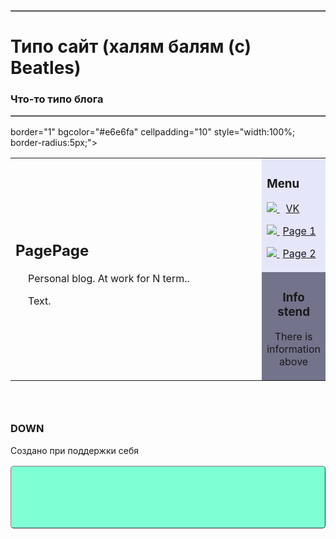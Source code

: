 <html lang="ru">
<head>
<meta charset="utf-8" />
<title>SUITE</title>
</head>
<body>
  
<!--Создаём таблицу контейнер, которой задаём следующее
оформление:
border="1" - рамка вокруг контейнера. Увеличив число, можно увеличить толщину рамки.
align="center" - размещаем контейнер по центру экрана.
rules="rows" - убираем двойную рамку.
style="width:60%;" - добавляем стилевое свойства, делающее
контейнер и весь сайт "резиновым"-->
  
<table
border="1"
width="100%"
rules="rows">
<tr>
  <tr>
  
<!--TEXT-->
<!--В ячейке строки создаём ещё одну таблицу для шапки сайта.
Оформление:
border="1" - двойная рамка толщиной в 1px
background="images/168.png" - картинка в шапке сайта, если требуется.
Адрес картинки вы должны вставить свой.
bgcolor="#7FFFD4" - фоновый цвет в шапке, если нет картинки.
cellpadding="10" - отступ содержимого от рамки не менее 10px.
style="width:100%; border-radius:5px;" - добавляем "резиновость"
и закругляем уголки рамки-->
  
<table
width="100%"
border="1"
background="https://"
bgcolor="#7FFFD4"
cellpadding="10"
style="width:100%; border-radius:5px;">
<!--Создаём строку таблицы-->
<tr>

<!--Создаём столбец таблицы-->
<!--Содержание ячейки столбца-->
<h1>Типо сайт (халям балям (с) Beatles)</h1>
<h3>Что-то типо блога</h3>
<!--Закрываем таблицу-->

</tr>
  
 <!--</table>-->

<!--ОСНОВНОЙ КОНТЕНТ-->

<!--В этой же ячейке контейнера создаём ещё одну таблицу
для основного контента.
Оформление как и в предыдущей таблице-->

<table
<img src="https://downloader.disk.yandex.ru/preview/e77d71a7cb162d70cf1c15b2e3c09867eba7ba6a780b155b86f4c5af7ccc85cd/624b4d23/qQt9kwTi4TAieViWHa7wuCEuIsOoLsYu-psk8ZTZ54SCTk2VDNJFHocZrYDKikM5sSFsZbJn1FrsZKlzlsKd8A%3D%3D?uid=0&filename=photo.jpg&disposition=inline&hash=&limit=0&content_type=image%2Fjpeg&owner_uid=0&tknv=v2&size=2048x2048" width="400" height="400" alt="Автор сайта">
border="1"
bgcolor="#e6e6fa"
cellpadding="10"
style="width:100%; border-radius:5px;">
<!--Создаём строку-->
<tr>
  
<!--Создаём ячейку
Оформление:
rowspan="2" - объединяем две ячейки в одну.
Число объединяемых ячеек по числу ячеек в сайдбаре.
style="width:80%" - основной контент занимает 80% всей площади,
оставшиеся 20% для сайдбара-->
  
<td
rowspan="2"
style="width:80%">
<h2>PagePage</h2>
<!--Начинаем абзац с красной строки-->
<p style="text-indent:20px">
Personal blog. At work for N term..</p>

<p style="text-indent:20px">Text.</p>
<!--Закрываем ячейку-->
</td>

<!--САЙДБАР-->

<!--Создаём ячейку сайдбара-->
<td bgcolor="#e6e6fa">
<h3>Menu</h3>
<!--Абзац для ссылки на страницу сайта-->
<p>
<!--Ссылка на страницу сайта-->
<a href="https://vk.com/vkandreyt">
<!--Картинка маркера перед названием страницы-->
<img src="https://img.icons8.com/clouds/2x/vk-com.png">
<!--Название страницы
style="margin-left:5px;" - отступ названия от маркера-->
<span style="margin-left:10px;">VK</span></a>
<!--Закрываем абзац-->
</p>
  
<p>
<a href="https://vk.com/vkandreyt">
<img src="https://img.icons8.com/clouds/2x/vk-com.png">
<span style="margin-left:5px;">Page 1</span></a>
</p>
  
<p>
<a href="https://vk.com/vkandreyt">
<img src="https://img.icons8.com/clouds/2x/vk-com.png">
<span style="margin-left:5px;">Page 2</span></a>
</p>
<!--Закрываем строку Меню-->
 <!-- 
</td>
</tr>
  -->
<!--Создаём строку с дополнительной информацией-->
<tr>
<!--Ячейка с дополнительной информацией-->
<td
bgcolor="#73738c"
align="center">
<h3>Info stend</h3>
<p>There is information above</p>
<!--Закрываем ячейку с общей информацией
и таблицу основного контента-->
</td>
</tr> 

<!--Создаём таблицу подвала-->
<table
border="1"
bgcolor="#7FFFD4"
height="100"
cellpadding="10"
style="width:100%; border-radius:5px;">
<!--Создаём строку.-->
<tr>
<!--Создаём столбец-->
 
<h3>DOWN</h3>
<!--Закрываем таблицу подвала. При желании в подвале можно
сделать несколько строк и столбцов-->
  <p>Создано при поддержки себя</p>
</tr>


  <!-- </table>
Закрываем таблицу контейнера
</td>
</tr>
</table>
</body>
</html>
-->
